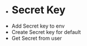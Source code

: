 <ul>
  <li>
    <h1>Secret Key</h1>
    <li>Add Secret key to env </li>
    <li>Create Secret key for default</li>
    <li>Get Secret from user </li>
  </li>
</ul>
